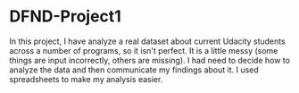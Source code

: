 # DFND-Project1
In this project, I have analyze a real dataset about current Udacity students across a number of programs, so it isn't perfect. 
It is a little messy (some things are input incorrectly, others are missing). I had need to decide how to analyze the data and then communicate my findings about it. 
I used spreadsheets to make my analysis easier.
